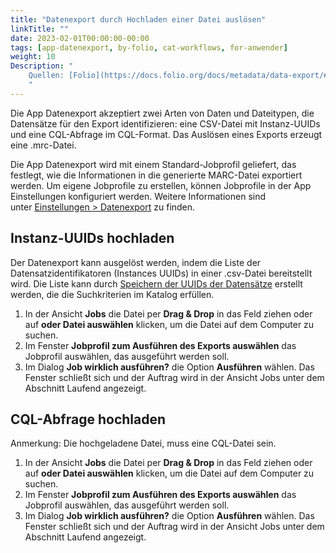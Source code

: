 ```yaml
---
title: "Datenexport durch Hochladen einer Datei auslösen"
linkTitle: ""
date: 2023-02-01T00:00:00-00:00
tags: [app-datenexport, by-folio, cat-workflows, for-anwender]
weight: 10
Description: "
    Quellen: [Folio](https://docs.folio.org/docs/metadata/data-export/#triggering-an-export-by-uploading-a-file ) & [GBV](https://info.gbv.de/pages/viewpage.action?pageId=846266412)
    "
---
```


Die App Datenexport akzeptiert zwei Arten von Daten und Dateitypen, die Datensätze für den Export identifizieren: eine CSV-Datei mit Instanz-UUIDs und eine CQL-Abfrage im CQL-Format. Das Auslösen eines Exports erzeugt eine .mrc-Datei.

Die App Datenexport wird mit einem Standard-Jobprofil geliefert, das festlegt, wie die Informationen in die generierte MARC-Datei exportiert werden. Um eigene Jobprofile zu erstellen, können Jobprofile in der App Einstellungen konfiguriert werden. Weitere Informationen sind unter [Einstellungen > Datenexport](https://info.gbv.de/pages/viewpage.action?pageId=849379672) zu finden.

## Instanz-UUIDs hochladen

Der Datenexport kann ausgelöst werden, indem die Liste der Datensatzidentifikatoren (Instances UUIDs) in einer .csv-Datei bereitstellt wird. Die Liste kann durch [Speichern der UUIDs der Datensätze](https://info.gbv.de/pages/viewpage.action?pageId=852492485) erstellt werden, die die Suchkriterien im Katalog erfüllen.

1.  In der Ansicht **Jobs** die Datei per **Drag & Drop** in das Feld ziehen oder auf **oder Datei auswählen** klicken, um die Datei auf dem Computer zu suchen.
2.  Im Fenster **Jobprofil zum Ausführen des Exports auswählen** das Jobprofil auswählen, das ausgeführt werden soll.
3.  Im Dialog **Job wirklich ausführen?** die Option **Ausführen** wählen. Das Fenster schließt sich und der Auftrag wird in der Ansicht Jobs unter dem Abschnitt Laufend angezeigt.

## CQL-Abfrage hochladen

Anmerkung: Die hochgeladene Datei, muss eine CQL-Datei sein.

1.  In der Ansicht **Jobs** die Datei per **Drag & Drop** in das Feld ziehen oder auf **oder Datei auswählen** klicken, um die Datei auf dem Computer zu suchen.
2.  Im Fenster **Jobprofil zum Ausführen des Exports auswählen** das Jobprofil auswählen, das ausgeführt werden soll.
3.  Im Dialog **Job wirklich ausführen?** die Option **Ausführen** wählen. Das Fenster schließt sich und der Auftrag wird in der Ansicht Jobs unter dem Abschnitt Laufend angezeigt.
